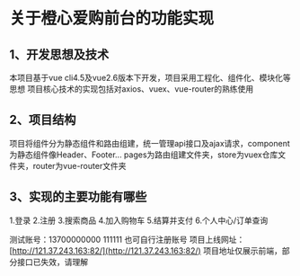 # 关于橙心爱购前台的功能实现
## 1、开发思想及技术
本项目基于vue cli4.5及vue2.6版本下开发，项目采用工程化、组件化、模块化等思想
项目核心技术的实现包括对axios、vuex、vue-router的熟练使用
## 2、项目结构
项目将组件分为静态组件和路由组建，统一管理api接口及ajax请求，component为静态组件像Header、Footer...
pages为路由组建文件夹，store为vuex仓库文件夹，router为vue-router文件夹
## 3、实现的主要功能有哪些
1.登录
2.注册
3.搜索商品
4.加入购物车
5.结算并支付
6.个人中心/订单查询

测试账号：13700000000 111111
也可自行注册账号
项目上线网址：[http://121.37.243.163:82/](http://121.37.243.163:82/)
项目地址仅展示前端，部分接口已失效，请理解
